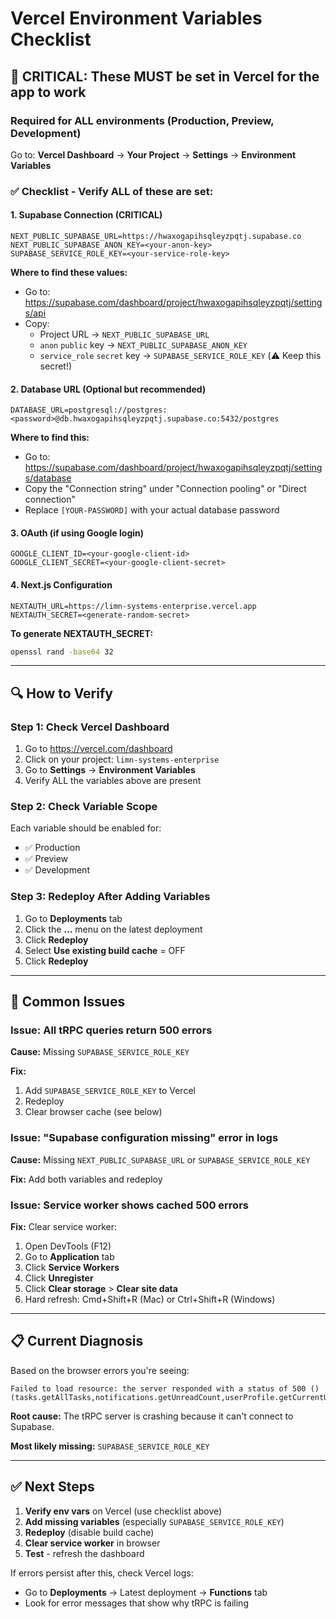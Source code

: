 # Vercel Environment Variables Checklist

## 🚨 CRITICAL: These MUST be set in Vercel for the app to work

### Required for ALL environments (Production, Preview, Development)

Go to: **Vercel Dashboard** → **Your Project** → **Settings** → **Environment Variables**

### ✅ Checklist - Verify ALL of these are set:

#### 1. Supabase Connection (CRITICAL)
```
NEXT_PUBLIC_SUPABASE_URL=https://hwaxogapihsqleyzpqtj.supabase.co
NEXT_PUBLIC_SUPABASE_ANON_KEY=<your-anon-key>
SUPABASE_SERVICE_ROLE_KEY=<your-service-role-key>
```

**Where to find these values:**
- Go to: https://supabase.com/dashboard/project/hwaxogapihsqleyzpqtj/settings/api
- Copy:
  - Project URL → `NEXT_PUBLIC_SUPABASE_URL`
  - `anon` `public` key → `NEXT_PUBLIC_SUPABASE_ANON_KEY`
  - `service_role` `secret` key → `SUPABASE_SERVICE_ROLE_KEY` (⚠️ Keep this secret!)

#### 2. Database URL (Optional but recommended)
```
DATABASE_URL=postgresql://postgres:<password>@db.hwaxogapihsqleyzpqtj.supabase.co:5432/postgres
```

**Where to find this:**
- Go to: https://supabase.com/dashboard/project/hwaxogapihsqleyzpqtj/settings/database
- Copy the "Connection string" under "Connection pooling" or "Direct connection"
- Replace `[YOUR-PASSWORD]` with your actual database password

#### 3. OAuth (if using Google login)
```
GOOGLE_CLIENT_ID=<your-google-client-id>
GOOGLE_CLIENT_SECRET=<your-google-client-secret>
```

#### 4. Next.js Configuration
```
NEXTAUTH_URL=https://limn-systems-enterprise.vercel.app
NEXTAUTH_SECRET=<generate-random-secret>
```

**To generate NEXTAUTH_SECRET:**
```bash
openssl rand -base64 32
```

---

## 🔍 How to Verify

### Step 1: Check Vercel Dashboard

1. Go to https://vercel.com/dashboard
2. Click on your project: `limn-systems-enterprise`
3. Go to **Settings** → **Environment Variables**
4. Verify ALL the variables above are present

### Step 2: Check Variable Scope

Each variable should be enabled for:
- ✅ Production
- ✅ Preview
- ✅ Development

### Step 3: Redeploy After Adding Variables

1. Go to **Deployments** tab
2. Click the **...** menu on the latest deployment
3. Click **Redeploy**
4. Select **Use existing build cache** = OFF
5. Click **Redeploy**

---

## 🐛 Common Issues

### Issue: All tRPC queries return 500 errors

**Cause:** Missing `SUPABASE_SERVICE_ROLE_KEY`

**Fix:**
1. Add `SUPABASE_SERVICE_ROLE_KEY` to Vercel
2. Redeploy
3. Clear browser cache (see below)

### Issue: "Supabase configuration missing" error in logs

**Cause:** Missing `NEXT_PUBLIC_SUPABASE_URL` or `SUPABASE_SERVICE_ROLE_KEY`

**Fix:** Add both variables and redeploy

### Issue: Service worker shows cached 500 errors

**Fix:** Clear service worker:
1. Open DevTools (F12)
2. Go to **Application** tab
3. Click **Service Workers**
4. Click **Unregister**
5. Click **Clear storage** > **Clear site data**
6. Hard refresh: Cmd+Shift+R (Mac) or Ctrl+Shift+R (Windows)

---

## 📋 Current Diagnosis

Based on the browser errors you're seeing:
```
Failed to load resource: the server responded with a status of 500 ()
(tasks.getAllTasks,notifications.getUnreadCount,userProfile.getCurrentUser...)
```

**Root cause:** The tRPC server is crashing because it can't connect to Supabase.

**Most likely missing:** `SUPABASE_SERVICE_ROLE_KEY`

---

## ✅ Next Steps

1. **Verify env vars** on Vercel (use checklist above)
2. **Add missing variables** (especially `SUPABASE_SERVICE_ROLE_KEY`)
3. **Redeploy** (disable build cache)
4. **Clear service worker** in browser
5. **Test** - refresh the dashboard

If errors persist after this, check Vercel logs:
- Go to **Deployments** → Latest deployment → **Functions** tab
- Look for error messages that show why tRPC is failing
